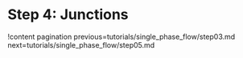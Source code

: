 # Step 4: Junctions

!content pagination previous=tutorials/single_phase_flow/step03.md
                    next=tutorials/single_phase_flow/step05.md
